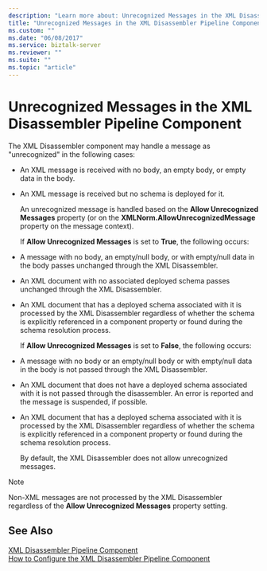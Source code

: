 ```yaml
---
description: "Learn more about: Unrecognized Messages in the XML Disassembler Pipeline Component"
title: "Unrecognized Messages in the XML Disassembler Pipeline Component"
ms.custom: ""
ms.date: "06/08/2017"
ms.service: biztalk-server
ms.reviewer: ""
ms.suite: ""
ms.topic: "article"
---
```

# Unrecognized Messages in the XML Disassembler Pipeline Component
The XML Disassembler component may handle a message as "unrecognized" in the following cases:  
  
- An XML message is received with no body, an empty body, or empty data in the body.  
  
- An XML message is received but no schema is deployed for it.  
  
  An unrecognized message is handled based on the **Allow Unrecognized Messages** property (or on the **XMLNorm.AllowUnrecognizedMessage** property on the message context).  
  
  If **Allow Unrecognized Messages** is set to **True**, the following occurs:  
  
- A message with no body, an empty/null body, or with empty/null data in the body passes unchanged through the XML Disassembler.  
  
- An XML document with no associated deployed schema passes unchanged through the XML Disassembler.  
  
- An XML document that has a deployed schema associated with it is processed by the XML Disassembler regardless of whether the schema is explicitly referenced in a component property or found during the schema resolution process.  
  
  If **Allow Unrecognized Messages** is set to **False**, the following occurs:  
  
- A message with no body or an empty/null body or with empty/null data in the body is not passed through the XML Disassembler.  
  
- An XML document that does not have a deployed schema associated with it is not passed through the disassembler. An error is reported and the message is suspended, if possible.  
  
- An XML document that has a deployed schema associated with it is processed by the XML Disassembler regardless of whether the schema is explicitly referenced in a component property or found during the schema resolution process.  
  
  By default, the XML Disassembler does not allow unrecognized messages.  
  
> [!NOTE]
>  Non-XML messages are not processed by the XML Disassembler regardless of the **Allow Unrecognized Messages** property setting.  
  
## See Also  
 [XML Disassembler Pipeline Component](../core/xml-disassembler-pipeline-component.md)   
 [How to Configure the XML Disassembler Pipeline Component](../core/how-to-configure-the-xml-disassembler-pipeline-component.md)
